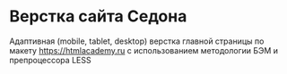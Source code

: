 # Верстка сайта Седона

Адаптивная (mobile, tablet, desktop) верстка главной страницы по макету https://htmlacademy.ru с использованием методологии БЭМ и препроцессора LESS

